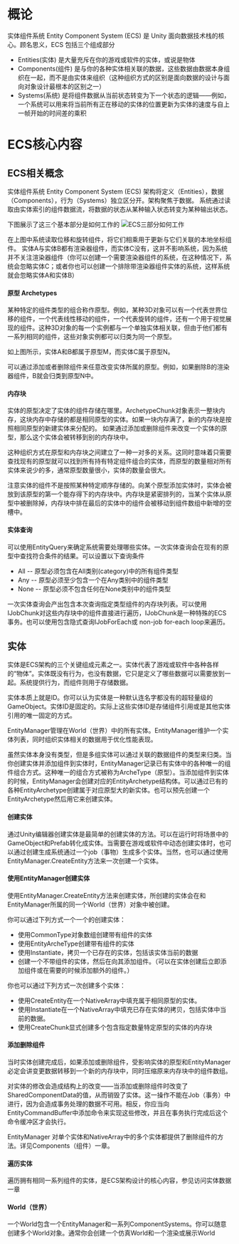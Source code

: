 # 概论
实体组件系统 Entity Component System (ECS) 是 Unity 面向数据技术栈的核心。顾名思义，ECS 包括三个组成部分

+ Entities(实体) 是大量充斥在你的游戏或软件的实体，或说是物体
+ Components(组件) 是与你的各种实体相关联的数据，这些数据由数据本身组织在一起，而不是由实体来组织（这种组织方式的区别是面向数据的设计与面向对象设计最根本的区别之一）
+ Systems(系统) 是将组件数据从当前状态转变为下一个状态的逻辑——例如，一个系统可以用来将当前所有正在移动的实体的位置更新为实体的速度与自上一帧开始的时间差的乘积

# ECS核心内容

## ECS相关概念

实体组件系统 Entity Component System (ECS) 架构将定义（Entities），数据（Components），行为（Systems）独立区分开。架构聚焦于数据。 系统通过读取由实体索引的组件数据流，将数据的状态从某种输入状态转变为某种输出状态。

下图展示了这三个基本部分是如何工作的
![ECS三部分如何工作](ECSBlockDiagram.png)

在上图中系统读取位移和旋转组件，将它们相乘用于更新与它们关联的本地坐标组件。
实体A与实体B都有渲染器组件，而实体C没有，这并不影响系统，因为系统并不关注渲染器组件（你可以创建一个需要渲染器组件的系统，在这种情况下，系统会忽略实体C；或者你也可以创建一个排除带渲染器组件实体的系统，这样系统就会忽略实体A和实体B）

#### 原型 Archetypes
某种特定的组件类型的组合称作原型。例如，某种3D对象可以有一个代表世界位移的组件，一个代表线性移动的组件，一个代表旋转的组件，还有一个用于视觉展现的组件。这种3D对象的每一个实例都与一个单独实体相关联，但由于他们都有一系列相同的组件，这些对象实例都可以归类为同一个原型。

如上图所示，实体A和B都属于原型M，而实体C属于原型N。

可以通过添加或者删除组件来任意改变实体所属的原型。例如，如果删除B的渲染器组件，B就会归类到原型N中。

#### 内存块

实体的原型决定了实体的组件存储在哪里。ArchetypeChunk对象表示一整块内存，这块内存中存储的都是相同原型的实体。如果一块内存满了，新的内存块是按照相同原型的新建实体来分配的。 如果通过添加或删除组件来改变一个实体的原型，那么这个实体会被转移到别的内存块中。

这种组织方式在原型和内存块之间建立了一种一对多的关系。这同时意味着只需要查找现有的原型就可以找到所有持有特定组件组合的实体，而原型的数量相对所有实体来说少的多，通常原型数量很小，实体的数量会很大。

注意实体的组件不是按照某种特定顺序存储的。向某个原型添加实体时，实体会被放到该原型的第一个能存得下的内存块中。内存块是紧密排列的，当某个实体从原型中被删除掉，内存块中排在最后的实体中的组件会被移动到组件数组中新增的空槽中。

#### 实体查询

可以使用EntityQuery来确定系统需要处理哪些实体。一次实体查询会在现有的原型中查找符合条件的结果。可以设置以下查询条件
+ All -- 原型必须包含在All类别(category)中的所有组件类型
+ Any -- 原型必须至少包含一个在Any类别中的组件类型
+ None -- 原型必须不包含任何在None类别中的组件类型

一次实体查询会产出包含本次查询指定类型组件的内存块列表。可以使用IJobChunk对这些内存块中的组件直接进行遍历，IJobChunk是一种特殊的ECS事务。也可以使用包含隐式查询IJobForEach或 non-job for-each loop来遍历。

## 实体

实体是ECS架构的三个关键组成元素之一。实体代表了游戏或软件中各种各样的“物体”。实体既没有行为，也没有数据，它只是定义了哪些数据可以需要放到一起。系统提供行为，而组件则用于存储数据。

实体本质上就是ID。你可以认为实体是一种默认连名字都没有的超轻量级的GameObject。实体ID是固定的。实际上这些实体ID是存储组件引用或是其他实体引用的唯一固定的方式。

EntityManager管理在World（世界）中的所有实体。EntityManager维护一个实体列表，同时组织实体相关的数据用于优化性能表现。

虽然实体本身没有类型，但是多组实体可以通过关联的数据组件的类型来归类。当你创建实体并添加组件到实体时，EntityManager记录已有实体中的各种唯一的组件组合方式。这种唯一的组合方式被称为ArcheType（原型）。当添加组件到实体的时候，EntityManager会创建对应的EntityArchetype结构体。可以通过已有的各种EntityArchetype创建属于对应原型大的新实体。也可以预先创建一个EntityArchetype然后用它来创建实体。

#### 创建实体

通过Unity编辑器创建实体是最简单的创建实体的方法。可以在运行时将场景中的GameObject和Prefab转化成实体。当需要在游戏或软件中动态创建实体时，也可以通过创建生成系统通过一个job（事物）生成多个实体。当然，也可以通过使用EntityManager.CreateEntity方法来一次创建一个实体。

#### 使用EntityManager创建实体

使用EntityManager.CreateEntity方法来创建实体，所创建的实体会在和EntityManager所属的同一个World（世界）对象中被创建。

你可以通过下列方式一个一个的创建实体：

+ 使用CommonType对象数组创建带有组件的实体
+ 使用EntityArcheType创建带有组件的实体
+ 使用Instantiate，拷贝一个已存在的实体，包括该实体当前的数据
+ 创建一个不带组件的实体，然后在向其添加组件。（可以在实体创建后立即添加组件或在需要的时候添加额外的组件。）

你也可以通过下列方式一次创建多个实体：
    
+ 使用CreateEntity在一个NativeArray中填充属于相同原型的实体。
+ 使用Instantiate在一个NativeArray中填充已存在实体的拷贝，包括实体中当前的数据。
+ 使用CreateChunk显式创建多个包含指定数量特定原型的实体的内存块

#### 添加删除组件

当时实体创建完成后，如果添加或删除组件，受影响实体的原型和EntityManager必定会讲变更数据转移到一个新的内存块中，同时压缩原来内存块中的组件数组。

对实体的修改会造成结构上的改变——当添加或删除组件时改变了SharedComponentData的值，从而销毁了实体。这一操作不能在Job（事务）中进行，因为会造成事务处理的数据不可用。相反，你应当向EntityCommandBuffer中添加命令来实现这些修改，并且在事务执行完成后这个命令缓冲区才会执行。

EntityManager 对单个实体和NativeArray中的多个实体都提供了删除组件的方法。详见Components（组件）一章。

#### 遍历实体

遍历拥有相同一系列组件的实体，是ECS架构设计的核心内容，参见访问实体数据一章

#### World（世界）

一个World包含一个EntityManager和一系列ComponentSystems。你可以随意创建多个World对象。通常你会创建一个仿真World和一个渲染或展示World


